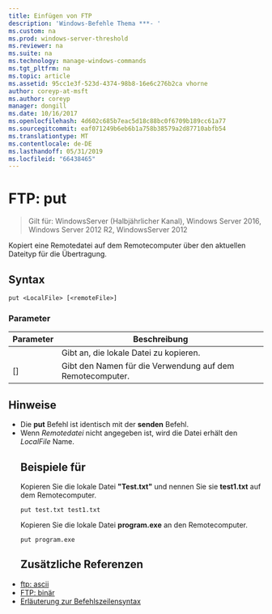 ```yaml
---
title: Einfügen von FTP
description: 'Windows-Befehle Thema ***- '
ms.custom: na
ms.prod: windows-server-threshold
ms.reviewer: na
ms.suite: na
ms.technology: manage-windows-commands
ms.tgt_pltfrm: na
ms.topic: article
ms.assetid: 95cc1e3f-523d-4374-98b8-16e6c276b2ca vhorne
author: coreyp-at-msft
ms.author: coreyp
manager: dongill
ms.date: 10/16/2017
ms.openlocfilehash: 4d602c685b7eac5d18c88bc0f6709b189cc61a77
ms.sourcegitcommit: eaf071249b6eb6b1a758b38579a2d87710abfb54
ms.translationtype: MT
ms.contentlocale: de-DE
ms.lasthandoff: 05/31/2019
ms.locfileid: "66438465"
---
```

# <a name="ftp-put"></a>FTP: put

>Gilt für: WindowsServer (Halbjährlicher Kanal), Windows Server 2016, Windows Server 2012 R2, WindowsServer 2012

Kopiert eine Remotedatei auf dem Remotecomputer über den aktuellen Dateityp für die Übertragung.   
## <a name="syntax"></a>Syntax  
```  
put <LocalFile> [<remoteFile>]  
```  
### <a name="parameters"></a>Parameter  

|   Parameter    |                    Beschreibung                    |
|----------------|---------------------------------------------------|
|  <LocalFile>   |         Gibt an, die lokale Datei zu kopieren.         |
| [<remoteFile>] | Gibt den Namen für die Verwendung auf dem Remotecomputer. |

## <a name="remarks"></a>Hinweise  
- Die **put** Befehl ist identisch mit der **senden** Befehl.  
- Wenn *Remotedatei* nicht angegeben ist, wird die Datei erhält den *LocalFile* Name.  
  ## <a name="BKMK_Examples"></a>Beispiele für  
  Kopieren Sie die lokale Datei **"Test.txt"** und nennen Sie sie **test1.txt** auf dem Remotecomputer.  
  ```  
  put test.txt test1.txt  
  ```  
  Kopieren Sie die lokale Datei **program.exe** an den Remotecomputer.  
  ```  
  put program.exe  
  ```  
  ## <a name="additional-references"></a>Zusätzliche Referenzen  
- [ftp: ascii](ftp-ascii.md)  
- [FTP: binär](ftp-binary.md)  
- [Erläuterung zur Befehlszeilensyntax](command-line-syntax-key.md)  
